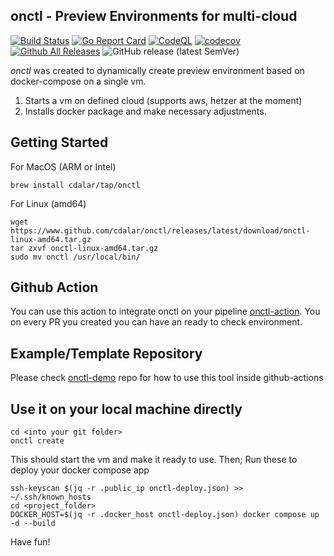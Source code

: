 ## onctl - Preview Environments for multi-cloud

[![Build Status](https://github.com/cdalar/onctl/actions/workflows/build.yml/badge.svg)](https://github.com/cdalar/onctl/actions/workflows/build.yml)
[![Go Report Card](https://goreportcard.com/badge/github.com/cdalar/onctl)](https://goreportcard.com/report/github.com/cdalar/onctl)
[![CodeQL](https://github.com/cdalar/onctl/actions/workflows/github-code-scanning/codeql/badge.svg)](https://github.com/cdalar/onctl/actions/workflows/github-code-scanning/codeql)
[![codecov](https://codecov.io/gh/cdalar/onctl/graph/badge.svg?token=7VU7H1II09)](https://codecov.io/gh/cdalar/onctl)
[![Github All Releases](https://img.shields.io/github/downloads/cdalar/onctl/total.svg)]()
![GitHub release (latest SemVer)](https://img.shields.io/github/v/release/cdalar/onctl?sort=semver)
<!-- [![Known Vulnerabilities](https://snyk.io/test/github/cdalar/onctl/main/badge.svg)](https://snyk.io/test/github/cdalar/onctl/main) -->

*onctl* was created to dynamically create preview environment based on docker-compose on a single vm. 

1. Starts a vm on defined cloud (supports aws, hetzer at the moment)
2. Installs docker package and make necessary adjustments.

## Getting Started 

For MacOS (ARM or Intel) 

```
brew install cdalar/tap/onctl
```

For Linux (amd64)

```
wget https://www.github.com/cdalar/onctl/releases/latest/download/onctl-linux-amd64.tar.gz
tar zxvf onctl-linux-amd64.tar.gz
sudo mv onctl /usr/local/bin/
```

## Github Action
You can use this action to integrate onctl on your pipeline [onctl-action](https://github.com/marketplace/actions/onctl-action). You on every PR you created you can have an ready to check environment.


## Example/Template Repository

Please check [onctl-demo](https://github.com/cdalar/onctl-demo) repo for how to use this tool inside github-actions

## Use it on your local machine directly

```
cd <into your git folder>
onctl create 
```
This should start the vm and make it ready to use. Then;
Run these to deploy your docker compose app

```
ssh-keyscan $(jq -r .public_ip onctl-deploy.json) >> ~/.ssh/known_hosts
cd <project_folder>
DOCKER_HOST=$(jq -r .docker_host onctl-deploy.json) docker compose up -d --build
```

Have fun!

